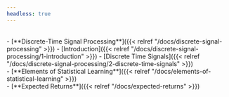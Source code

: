 ```yaml
---
headless: true
---
```


<br />
- [**Discrete-Time Signal Processing**]({{< relref "/docs/discrete-signal-processing" >}})
- [Introduction]({{< relref "/docs/discrete-signal-processing/1-introduction" >}})
- [Discrete Time Signals]({{< relref "/docs/discrete-signal-processing/2-discrete-time-signals" >}})

<br />
- [**Elements of Statistical Learning**]({{< relref "/docs/elements-of-statistical-learning" >}})

<br />
- [**Expected Returns**]({{< relref "/docs/expected-returns" >}})